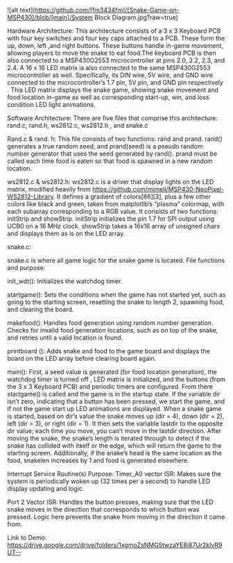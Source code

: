
![alt text](https://github.com/[fm3434fm]/[Snake-Game-on-MSP430]/blob/[main]/System Block Diagram.jpg?raw=true)

Hardware Architecture: 
This architecture consists of a 3 x 3 Keyboard PCB with four key switches and four key caps attached to a PCB. These form the up, down, left ,and right buttons. These buttons handle in-game movement, allowing players to move the snake to eat food.The keyboard PCB is then also connected to a MSP430G2553 microcontroller at pins 2.0, 2.2, 2.3, and 2.4. A 16 x 16 LED matrix is also connected to the same MSP430G2553 microcontroller as well. Specifically,  its DIN wire, 5V wire, and GND wire connected to the microcontroller’s 1.7 pin, 5V pin, and GND pin respectively . This LED matrix displays the snake game, showing  snake  movement and food location in-game as well as corresponding start-up, win, and loss condition LED light animations. 

Software Architecture: 
There are five files that comprise this architecture: rand.c, rand.h, ws2812.c, ws2812.h , and snake.c 

Rand.c & rand. h: 
This file consists of two functions: rand and prand. rand() generates a true random seed, and prand(seed) is a pseudo random number generator that uses the seed generated by rand(). prand must be called each time food is eaten so that food is spawned in a new random location.




ws2812.c & ws2812.h: 
ws2812.c is a driver that display lights on the LED matrix, modified heavily from https://github.com/mjmeli/MSP430-NeoPixel-WS2812-Library. It defines a gradient of colors[86][3], plus a few other colors like black and green, taken from matplotlib’s “plasma” colormap, with each subarray corresponding to a RGB value. It consists of two functions: initStrip and showStrip. initStrip initializes the pin 1.7 for SPI output using UCB0 on a 16 MHz clock. showStrip takes a 16x16 array of unsigned chars and displays them as is on the LED array.

snake.c: 

snake.c is where all game logic for the snake game is located. 
File functions and purpose:

init_wdt(): Initializes the watchdog timer. 

startgame(): Sets the conditions when the game has not started yet, such as going to the starting screen, resetting the snake to length 2, spawning food, and clearing the board. 

makefood(): Handles food generation using random number generation. Checks for invalid food generation locations, such as on top of the snake, and retries until a valid location is found.
 
printboard (): Adds snake and food to the game board and displays the board on the LED array before clearing board again.

main(): 
First, a seed value is generated (for food location generation), the watchdog timer is turned off , LED matrix is initialized, and the buttons (from the 3 x 3 Keyboard PCB) and periodic timers are configured. From there startgame() is called and the game is in the startup state. If the variable dir isn’t zero, indicating that a button has been pressed, we start the game, and if not the game start up LED animations are displayed. When a snake game is started, based on dir’s value the snake moves up (dir = 4), down (dir = 2), left (dir = 3), or right (dir = 1). It then sets the variable lastdir to the opposite dir value; each time you move, you can’t move in the lastdir direction. After moving the snake, the snake’s length is iterated through to detect if the snake has collided with itself or the edge, which will return the game to the starting screen. Additionally, if the snake’s head is the same location as the food, snakelen increases by 1 and food is generated elsewhere. 




Interrupt Service Routine(s) Purpose:
Timer_A0 vector ISR: Makes sure the system is periodically woken up (32 times per a second) to handle LED display updating and logic.

Port 2 Vector ISR: Handles the button presses, making sure that the LED snake moves in the direction that corresponds to which button was pressed. Logic here prevents the snake from moving in the direction it came from.

Link to Demo: https://drive.google.com/drive/folders/1xgmoZsNMG5twzaYE8i87Ur2klvR9UT--

















